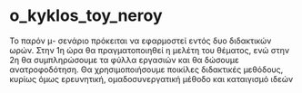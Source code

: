 # o_kyklos_toy_neroy
Το παρόν μ- σενάριο πρόκειται να εφαρμοστεί εντός δυο διδακτικών ωρών. Στην 1η ώρα θα πραγματοποιηθεί η μελέτη του θέματος, ενώ στην 2η θα συμπληρώσουμε τα φύλλα εργασιών και θα δώσουμε ανατροφοδότηση. Θα χρησιμοποιήσουμε ποικίλες διδακτικές μεθόδους, κυρίως όμως ερευνητική, ομαδοσυνεργατική μέθοδο και καταιγισμό ιδεών
